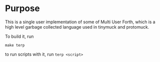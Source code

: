 # Purpose

This is a single user implementation of some of Multi User Forth, which is
a high level garbage collected language used in tinymuck and protomuck.

To build it, run

```
make terp
```

to run scripts with it, run `terp <script>`
